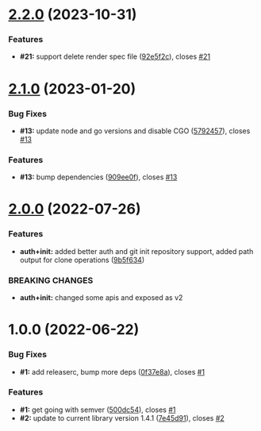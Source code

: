 # [2.2.0](https://github.com/StephanHCB/go-generator-git/compare/v2.1.0...v2.2.0) (2023-10-31)


### Features

* **#21:** support delete render spec file ([92e5f2c](https://github.com/StephanHCB/go-generator-git/commit/92e5f2c581a4fa704e2f74108732097cd8153144)), closes [#21](https://github.com/StephanHCB/go-generator-git/issues/21)

# [2.1.0](https://github.com/StephanHCB/go-generator-git/compare/v2.0.0...v2.1.0) (2023-01-20)


### Bug Fixes

* **#13:** update node and go versions and disable CGO ([5792457](https://github.com/StephanHCB/go-generator-git/commit/57924571f9cff9ca94001340a8b346faff358b0c)), closes [#13](https://github.com/StephanHCB/go-generator-git/issues/13)


### Features

* **#13:** bump dependencies ([909ee0f](https://github.com/StephanHCB/go-generator-git/commit/909ee0fe3d59560c80dd056a39403a6667e973ef)), closes [#13](https://github.com/StephanHCB/go-generator-git/issues/13)

# [2.0.0](https://github.com/StephanHCB/go-generator-git/compare/v1.0.0...v2.0.0) (2022-07-26)


### Features

* **auth+init:** added better auth and git init repository support, added path output for clone operations ([9b5f634](https://github.com/StephanHCB/go-generator-git/commit/9b5f634d6d9bf6a7a60ece92b72e7d099eeb1161))


### BREAKING CHANGES

* **auth+init:** changed some apis and exposed as v2

# 1.0.0 (2022-06-22)


### Bug Fixes

* **#1:** add releaserc, bump more deps ([0f37e8a](https://github.com/StephanHCB/go-generator-git/commit/0f37e8a91ea95fd6639a9e0b45e23c7d610c2d5d)), closes [#1](https://github.com/StephanHCB/go-generator-git/issues/1)


### Features

* **#1:** get going with semver ([500dc54](https://github.com/StephanHCB/go-generator-git/commit/500dc547ab57e986589408d2fe5bbce848ef14da)), closes [#1](https://github.com/StephanHCB/go-generator-git/issues/1)
* **#2:** update to current library version 1.4.1 ([7e45d91](https://github.com/StephanHCB/go-generator-git/commit/7e45d914754f86d93ac81374a9cf521b1d41d374)), closes [#2](https://github.com/StephanHCB/go-generator-git/issues/2)
